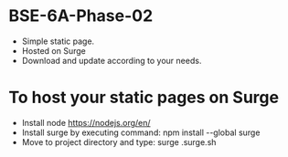 # BSE-6A-Phase-02
- Simple static page.
- Hosted on Surge
- Download and update according to your needs.

# To host your static pages on Surge
- Install node https://nodejs.org/en/
- Install surge by executing command: npm install --global surge
- Move to project directory and type: surge <project-directory-path> <website-name>.surge.sh

